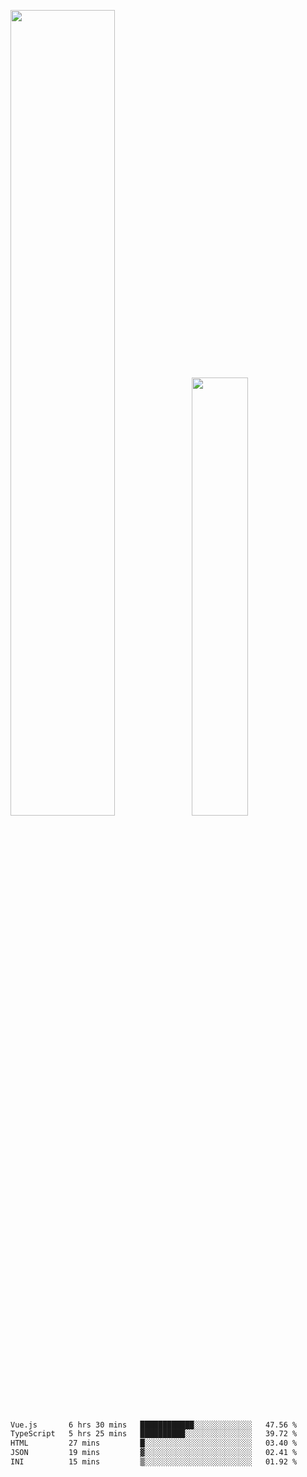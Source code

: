 <img align="" width="57.5%" src="https://github-readme-stats.vercel.app/api?username=Dream4ever&hide_title=true&hide_border=true&count_private=true&show_icons=true&include_all_commits=true&line_height=21" /><img align="" width="42.4%" src="https://github-readme-stats.vercel.app/api/top-langs/?username=Dream4ever&hide_title=true&count_private=true&show_icons=true&langs_count=6&hide_border=true&layout=compact" />

<!--START_SECTION:waka-->

```txt
Vue.js       6 hrs 30 mins   ████████████░░░░░░░░░░░░░   47.56 %
TypeScript   5 hrs 25 mins   ██████████░░░░░░░░░░░░░░░   39.72 %
HTML         27 mins         █░░░░░░░░░░░░░░░░░░░░░░░░   03.40 %
JSON         19 mins         ▓░░░░░░░░░░░░░░░░░░░░░░░░   02.41 %
INI          15 mins         ▒░░░░░░░░░░░░░░░░░░░░░░░░   01.92 %
```

<!--END_SECTION:waka-->
